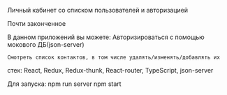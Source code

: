 Личный кабинет со списком пользователей и авторизацией

Почти законченное

В данном приложений вы можете:
    Авторизироваться с помощью мокового ДБ(json-server)
    
    Смотреть список контактов, в том числе удалять/изменять/добавлять их

стек: React, Redux, Redux-thunk, React-router, TypeScript, json-server

Для запуска:
    npm run server
    npm start
